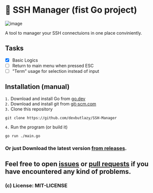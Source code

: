 # 🔑 SSH Manager (fist Go project)

![image](https://github.com/user-attachments/assets/c20f34d2-3479-4ce9-8295-7e2e639493ad)

A tool to manager your SSH connectuions in one place conviniently.

## Tasks
- [x] Basic Logics
- [ ] Return to main menu when pressed ESC
- [ ] "Term" usage for selection instead of input

## Installation (manual)

`1.` Download and install Go from [go.dev](https://go.dev/)  
`2.` Download and install git from [git-scm.com](ws.1/Git-2.44.0-64-bit.exe)  
`3.` Clone this repository
```
git clone https://github.com/devbutlazy/SSH-Manager
```
`4.` Run the program (or build it)
```
go run ./main.go 
```

### Or just Download the latest version [from releases](https://github.com/devbutlazy/SSH-Manager/releases).


## Feel free to open [issues](https://github.com/devbutlazy/SSH-Manager/issues) or [pull requests](https://github.com/devbutlazy/SSH-Manager/pulls) if you have encountered any kind of problems.

### (c) License: MIT-LICENSE